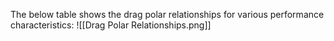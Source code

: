 The below table shows the drag polar relationships for various performance characteristics:
![[Drag Polar Relationships.png]]
